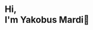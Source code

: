 # Hi,<br>I'm Yakobus Mardi👋





<!---
Yakobus-Mardi/Yakobus-Mardi is a ✨ special ✨ repository because its `README.md` (this file) appears on your GitHub profile.
You can click the Preview link to take a look at your changes.
--->
